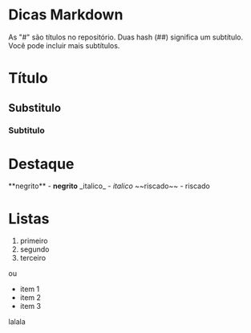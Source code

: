 # Dicas Markdown

As "#" são títulos no repositório.
Duas hash (##) significa um subtítulo. Você pode incluir mais subtítulos. 

# Título 

## Substitulo 

### Subtitulo

# Destaque

\*\*negrito\*\* - **negrito**
\_italico\_ - _italico_
\~\~riscado\~\~ - riscado 

# Listas

1. primeiro
2. segundo
3. terceiro

ou

* item 1
* item 2
* item 3

lalala
